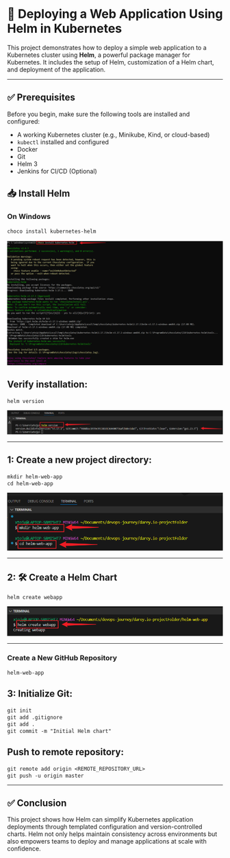 # 🚀 Deploying a Web Application Using Helm in Kubernetes

This project demonstrates how to deploy a simple web application to a Kubernetes cluster using **Helm**, a powerful package manager for Kubernetes. It includes the setup of Helm, customization of a Helm chart, and deployment of the application.

---

## ✅ Prerequisites

Before you begin, make sure the following tools are installed and configured:

- A working Kubernetes cluster (e.g., Minikube, Kind, or cloud-based)
- `kubectl` installed and configured
- Docker
- Git
- Helm 3
- Jenkins for CI/CD (Optional) 


## 📥 Install Helm

### On Windows
```
choco install kubernetes-helm
```
![](./img/1a.install.kubernet.png)


## Verify installation:
```
helm version
```
![](./img/1b.version.png)

---


## 1: Create a new project directory:
```
mkdir helm-web-app
cd helm-web-app
```
![](./img/2a.mkdir.cd.helm.png)

---

## 2: 🛠️ Create a Helm Chart
```
helm create webapp
```
![](./img/2b.create,web.png)

---


### Create a New GitHub Repository
```
helm-web-app
```

## 3: Initialize Git:
```
git init
git add .gitignore
git add .
git commit -m "Initial Helm chart"
```

## Push to remote repository:
```
git remote add origin <REMOTE_REPOSITORY_URL>
git push -u origin master
```

---


## ✅ Conclusion
This project shows how Helm can simplify Kubernetes application deployments through templated configuration and version-controlled charts. Helm not only helps maintain consistency across environments but also empowers teams to deploy and manage applications at scale with confidence.
